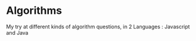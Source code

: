 # Algorithms
My try at different kinds of algorithm questions, in 2 Languages : Javascript and Java
